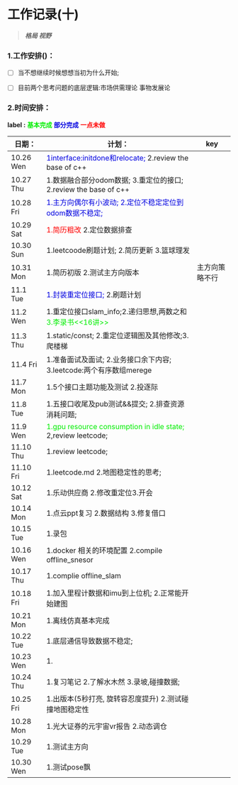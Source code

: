 # 工作记录(十)

> ***格局 视野***

### 1.工作安排()：

- [ ] 当不想继续时候想想当初为什么开始;

- [ ] 目前两个思考问题的底层逻辑:市场供需理论 事物发展论

  

### 2.时间安排：

**label :**  <font color=gree>**基本完成**</font>      <font color=origen>**部分完成**</font>      <font color=red>**一点未做**</font>

| 日期：       | 计划：                                                       | key            |
| ------------ | ------------------------------------------------------------ | -------------- |
| 10.26    Wen | <font color=origen>1interface:initdone和relocate;</font> 2.review the base of c++ |                |
| 10.27   Thu  | 1.数据融合部分odom数据; 3.重定位的接口; 2.review the base of c++ |                |
| 10.28    Fri | <font color=origen>1.主方向偶尔有小波动;</font>  <font color=origen>2.定位不稳定定位到odom数据不稳定;</font> |                |
| 10.29    Sat | <font color=red>1.简历粗改</font> 2.定位数据排查             |                |
| 10.30    Sun | 1.leetcoode刷题计划; 2.简历更新 3.篮球理发                   |                |
| 10.31   Mon  | 1.简历初版 2.测试主方向版本                                  | 主方向策略不行 |
| 11.1     Tue | <font color=origen>1.封装重定位接口;</font> 2.刷题计划       |                |
| 11.2     Wen | 1.重定位接口slam_info;2.递归思想,两数之和 <font color=gree>3.李录书<<16讲>></font> |                |
| 11.3     Thu | 1.static/const; 2.重定位逻辑图及其他修改;3.爬楼梯            |                |
| 11.4     Fri | 1.准备面试及面试; 2.业务接口余下内容; 3.leetcode:两个有序数组merege |                |
| 11.7    Mon  | 1.5个接口主题功能及测试 2.投逐际                             |                |
| 11.8    Tue  | 1.五接口收尾及pub测试&&提交; 2.排查资源消耗问题;             |                |
| 11.9    Wen  | <font color=gred>1.gpu resource consumption in idle state;</font> 2,review leetcode; |                |
| 11.10   Thu  | 1.review leetcode;                                           |                |
| 11.10   Fri  | 1.leetcode.md 2.地图稳定性的思考;                            |                |
| 10.12   Sat  | 1.乐动供应商 2.修改重定位3.开会                              |                |
| 10.14   Mon  | 1.点云ppt复习 2.数据结构 3.修复借口                          |                |
| 10.15   Tue  | 1.录包                                                       |                |
| 10.16   Wen  | 1.docker 相关的环境配置  2.compile offline_snesor            |                |
| 10.17   Thu  | 1.complie offline_slam                                       |                |
| 10.18   Fri  | 1.加入里程计数据和imu到上位机; 2.正常能开始建图              |                |
| 10.21   Mon  | 1.离线仿真基本完成                                           |                |
| 10.22   Tue  | 1.底层通信导致数据不稳定;                                    |                |
| 10.23   Wen  | 1.                                                           |                |
| 10.24   Thu  | 1.复习笔记 2.了解水木然 3.录坡,碰撞数据;                     |                |
| 10.25   Fri  | 1.出版本(5秒打亮, 旋转容忍度提升)  2.测试碰撞地图稳定性      |                |
| 10.28   Mon  | 1.光大证券的元宇宙vr报告   2.动态调仓                        |                |
| 10.29   Tue  | 1.测试主方向                                                 |                |
| 10.30   Wen  | 1.测试pose飘                                                 |                |





